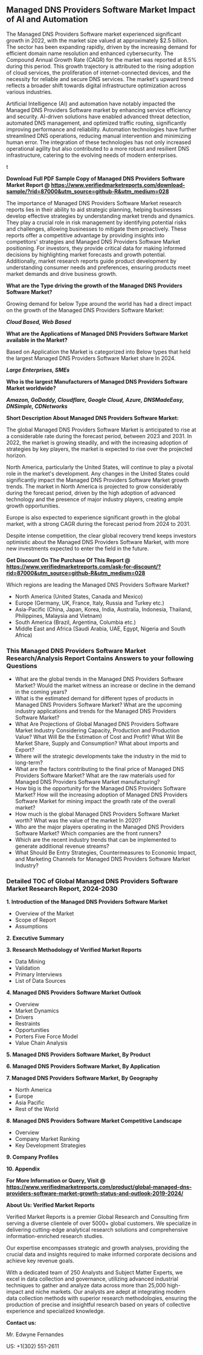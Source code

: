 <h2>Managed DNS Providers Software Market Impact of AI and Automation</h2><p>The Managed DNS Providers Software market experienced significant growth in 2022, with the market size valued at approximately $2.5 billion. The sector has been expanding rapidly, driven by the increasing demand for efficient domain name resolution and enhanced cybersecurity. The Compound Annual Growth Rate (CAGR) for the market was reported at 8.5% during this period. This growth trajectory is attributed to the rising adoption of cloud services, the proliferation of internet-connected devices, and the necessity for reliable and secure DNS services. The market's upward trend reflects a broader shift towards digital infrastructure optimization across various industries.</p><p>Artificial Intelligence (AI) and automation have notably impacted the Managed DNS Providers Software market by enhancing service efficiency and security. AI-driven solutions have enabled advanced threat detection, automated DNS management, and optimized traffic routing, significantly improving performance and reliability. Automation technologies have further streamlined DNS operations, reducing manual intervention and minimizing human error. The integration of these technologies has not only increased operational agility but also contributed to a more robust and resilient DNS infrastructure, catering to the evolving needs of modern enterprises.</p>t</p><p id="" class=""><strong>Download Full PDF Sample Copy of Managed DNS Providers Software Market Report @ <a href="https://www.verifiedmarketreports.com/download-sample/?rid=87000&utm_source=github-R&utm_medium=028" target="_blank">https://www.verifiedmarketreports.com/download-sample/?rid=87000&utm_source=github-R&utm_medium=028</a></strong></p><p>The importance of&nbsp;Managed DNS Providers Software Market research reports lies in their ability to aid strategic planning, helping businesses develop effective strategies by understanding market trends and dynamics. They play a crucial role in risk management by identifying potential risks and challenges, allowing businesses to mitigate them proactively. These reports offer a competitive advantage by providing insights into competitors' strategies and Managed DNS Providers Software Market positioning. For investors, they provide critical data for making informed decisions by highlighting market forecasts and growth potential. Additionally, market research reports guide product development by understanding consumer needs and preferences, ensuring products meet market demands and drive business growth.</p><p><strong>What are the&nbsp;Type driving the growth of the Managed DNS Providers Software Market?</strong></p><p id="" class="">Growing demand for below Type around the world has had a direct impact on the growth of the Managed DNS Providers Software Market:</p><em><strong>Cloud Based, Web Based</strong></em></p><strong>What are the&nbsp;Applications&nbsp;of Managed DNS Providers Software Market available in the Market?</strong></p><p id="" class="">Based on Application the Market is categorized into Below types that held the largest Managed DNS Providers Software Market share In 2024.</p><em><strong>Large Enterprises, SMEs</strong></em></p><strong>Who is the largest Manufacturers of Managed DNS Providers Software Market worldwide?</strong></p><p><em><strong>Amazon, GoDaddy, Cloudflare, Google Cloud, Azure, DNSMadeEasy, DNSimple, CDNetworks</strong></em></p><p id="" class=""><strong>Short Description About Managed DNS Providers Software Market:</strong></p><p>The global Managed DNS Providers Software Market is anticipated to rise at a considerable rate during the forecast period, between 2023 and 2031. In 2022, the market is growing steadily, and with the increasing adoption of strategies by key players, the market is expected to rise over the projected horizon.</p><p>North America, particularly the United States, will continue to play a pivotal role in the market's development. Any changes in the United States could significantly impact the Managed DNS Providers Software Market growth trends. The market in North America is projected to grow considerably during the forecast period, driven by the high adoption of advanced technology and the presence of major industry players, creating ample growth opportunities.</p><p>Europe is also expected to experience significant growth in the global market, with a strong CAGR during the forecast period from 2024 to 2031.</p><p>Despite intense competition, the clear global recovery trend keeps investors optimistic about the Managed DNS Providers Software Market, with more new investments expected to enter the field in the future.</p><p id="" class=""><strong>Get Discount On The Purchase Of This Report @ <a href="https://www.verifiedmarketreports.com/ask-for-discount/?rid=87000&utm_source=github-R&utm_medium=028" target="_blank">https://www.verifiedmarketreports.com/ask-for-discount/?rid=87000&utm_source=github-R&utm_medium=028</a></strong></p>Which regions are leading the Managed DNS Providers Software Market?</p><ul><li>North America (United States, Canada and Mexico)</li><li>Europe (Germany, UK, France, Italy, Russia and Turkey etc.)</li><li>Asia-Pacific (China, Japan, Korea, India, Australia, Indonesia, Thailand, Philippines, Malaysia and Vietnam)</li><li>South America (Brazil, Argentina, Columbia etc.)</li><li>Middle East and Africa (Saudi Arabia, UAE, Egypt, Nigeria and South Africa)</li></ul><h3 id="" class="">This Managed DNS Providers Software Market Research/Analysis Report Contains Answers to your following Questions</h3><ul><li>What are the global trends in the Managed DNS Providers Software Market? Would the market witness an increase or decline in the demand in the coming years?</li><li>What is the estimated demand for different types of products in Managed DNS Providers Software Market? What are the upcoming industry applications and trends for the Managed DNS Providers Software Market?</li><li>What Are Projections of Global Managed DNS Providers Software Market Industry Considering Capacity, Production and Production Value? What Will Be the Estimation of Cost and Profit? What Will Be Market Share, Supply and Consumption? What about imports and Export?</li><li>Where will the strategic developments take the industry in the mid to long-term?</li><li>What are the factors contributing to the final price of Managed DNS Providers Software Market? What are the raw materials used for Managed DNS Providers Software Market manufacturing?</li><li>How big is the opportunity for the Managed DNS Providers Software Market? How will the increasing adoption of Managed DNS Providers Software Market for mining impact the growth rate of the overall market?</li><li>How much is the global Managed DNS Providers Software Market worth? What was the value of the market In 2020?</li><li>Who are the major players operating in the Managed DNS Providers Software Market? Which companies are the front runners?</li><li>Which are the recent industry trends that can be implemented to generate additional revenue streams?</li><li>What Should Be Entry Strategies, Countermeasures to Economic Impact, and Marketing Channels for Managed DNS Providers Software Market Industry?</li></ul><h3 id="" class="">Detailed TOC of Global Managed DNS Providers Software Market Research Report, 2024-2030</h3><p id="" class=""><strong>1. Introduction of the Managed DNS Providers Software Market</strong></p><ul><li>Overview of the Market</li><li>Scope of Report</li><li>Assumptions</li></ul><p id="" class=""><strong>2. Executive Summary</strong></p><p id="" class=""><strong>3. Research Methodology of Verified Market Reports</strong></p><ul><li>Data Mining</li><li>Validation</li><li>Primary Interviews</li><li>List of Data Sources</li></ul><p id="" class=""><strong>4. Managed DNS Providers Software Market Outlook</strong></p><ul><li>Overview</li><li>Market Dynamics</li><li>Drivers</li><li>Restraints</li><li>Opportunities</li><li>Porters Five Force Model</li><li>Value Chain Analysis</li></ul><p id="" class=""><strong>5. Managed DNS Providers Software Market, By Product</strong></p><p id="" class=""><strong>6. Managed DNS Providers Software Market, By Application</strong></p><p id="" class=""><strong>7. Managed DNS Providers Software Market, By Geography</strong></p><ul><li>North America</li><li>Europe</li><li>Asia Pacific</li><li>Rest of the World</li></ul><p id="" class=""><strong>8. Managed DNS Providers Software Market Competitive Landscape</strong></p><ul><li>Overview</li><li>Company Market Ranking</li><li>Key Development Strategies</li></ul><p id="" class=""><strong>9. Company Profiles</strong></p><p id="" class=""><strong>10. Appendix</strong></p><p id="" class=""><strong>For More Information or Query, Visit @ <a href="https://www.verifiedmarketreports.com/product/global-managed-dns-providers-software-market-growth-status-and-outlook-2019-2024/" target="_blank">https://www.verifiedmarketreports.com/product/global-managed-dns-providers-software-market-growth-status-and-outlook-2019-2024/</a></strong></p><p id="" class=""><strong>About Us: Verified Market Reports</strong></p><p id="" class="">Verified Market Reports is a premier Global Research and Consulting firm serving a diverse clientele of over 5000+ global customers. We specialize in delivering cutting-edge analytical research solutions and comprehensive information-enriched research studies.</p><p id="" class="">Our expertise encompasses strategic and growth analyses, providing the crucial data and insights required to make informed corporate decisions and achieve key revenue goals.</p><p id="" class="">With a dedicated team of 250 Analysts and Subject Matter Experts, we excel in data collection and governance, utilizing advanced industrial techniques to gather and analyze data across more than 25,000 high-impact and niche markets. Our analysts are adept at integrating modern data collection methods with superior research methodologies, ensuring the production of precise and insightful research based on years of collective experience and specialized knowledge.</p><p id="" class=""><strong>Contact us:</strong></p><p id="" class="">Mr. Edwyne Fernandes</p><p id="" class="">US: +1(302) 551-2611</p>